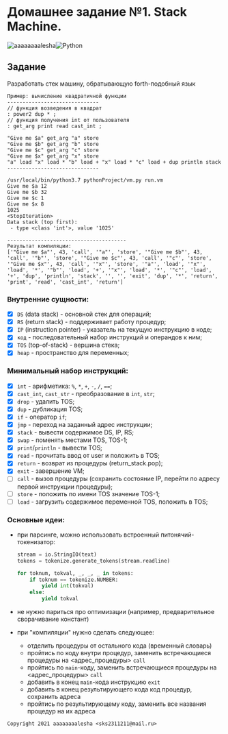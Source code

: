 # Домашнее задание №1. Stack Machine.

<img alt="aaaaaaaalesha" src="https://img.shields.io/badge/aaaaaaaalesha-2CA5E0?style=for-the-badge&logo=telegram&logoColor=white"/><img alt="Python" src="https://img.shields.io/badge/python%20-%2314354C.svg?&style=for-the-badge&logo=python&logoColor=white"/>

## Задание

Разработать стек машину, обратывающую forth-подобный язык

```
Пример: вычисление квадратичной функции  
------------------------------
// функция возведения в квадрат
: power2 dup * ;
// функция получения int от пользователя
: get_arg print read cast_int ;

"Give me $a" get_arg "a" store
"Give me $b" get_arg "b" store
"Give me $c" get_arg "c" store
"Give me $x" get_arg "x" store
"a" load "x" load * "b" load + "x" load * "c" load + dup println stack
------------------------------

/usr/local/bin/python3.7 pythonProject/vm.py run.vm
Give me $a 12
Give me $b 32
Give me $c 1
Give me $x 8
1025
<StopIteration>
Data stack (top first):
 - type <class 'int'>, value '1025'

---------------------------------------
Результат компиляции:
['"Give me $a"', 43, 'call', '"a"', 'store', '"Give me $b"', 43, 'call', '"b"', 'store', '"Give me $c"', 43, 'call', '"c"', 'store', '"Give me $x"', 43, 'call', '"x"', 'store', '"a"', 'load', '"x"', 'load', '*', '"b"', 'load', '+', '"x"', 'load', '*', '"c"', 'load', '+', 'dup', 'println', 'stack', '', '', 'exit', 'dup', '*', 'return', 'print', 'read', 'cast_int', 'return']

```

### Внутренние сущности:

-[x] `DS` (data stack) - основной стек для операций;
-[x] `RS` (return stack) - поддерживает работу процедур;
-[x] `IP` (instruction pointer) - указатель на текущую инструкцию в коде;
-[x] `код` - последовательный набор инструкций и операндов к ним;
-[x] `TOS` (top-of-stack) - вершина стека;
-[x] `heap` - пространство для переменных;

### Минимальный набор инструкций:

-[x] `int` - арифметика: `%`, `*`, `+`, `-`, `/`, `==`;
-[x] `cast_int`, `cast_str` - преобразование в `int`, `str`;
-[x] `drop` - удалить TOS;
-[x] `dup` - дубликация TOS;
-[x] `if` - оператор `if`;
-[x] `jmp` - переход на заданный адрес инструкции;
-[x] `stack` - вывести содержимое DS, IP, RS;
-[x] `swap` - поменять местами TOS, TOS-1;
-[x] `print`/`println` - вывести TOS;
-[x] `read` - прочитать ввод от user и положить в TOS;
-[x] `return` - возврат из процедуры (return_stack.pop);
-[x] `exit` - завершение VM;
-[ ] `call` - вызов процедуры (сохранить состояние IP, перейти по адресу первой инструкции процедуры);
-[ ] `store` - положить по имени TOS значение TOS-1;
-[ ] `load` - загрузить содержимое переменной TOS, положить в TOS;

### Основные идеи:

* при парсинге, можно использовать встроенный питонячий-токенизатор:
  ```python
  stream = io.StringIO(text)
  tokens = tokenize.generate_tokens(stream.readline)

  for toknum, tokval, _, _, _ in tokens:
      if toknum == tokenize.NUMBER:
          yield int(tokval)
      else:
          yield tokval
  ``` 

* не нужно париться про оптимизации (например, предварительное сворачивание констант)
* при "компиляции" нужно сделать следующее:
    * отделить процедуры от остального кода (временный словарь)
    * пройтись по коду внутри процедур, заменить встречающиеся процедуры на <адрес_процедуры> `call`
    * пройтись по `main`-коду, заменить встречающиеся процедуры на <адрес_процедуры> `call`
    * добавить в конец `main`-кода инструкцию `exit`
    * добавить в конец результирующего кода код процедур, сохранить адреса
    * пройтись по результирующему коду, заменить все названия процедур на их адреса

`Copyright 2021 aaaaaaaalesha <sks2311211@mail.ru>`
